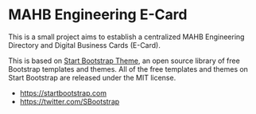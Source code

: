 # MAHB Engineering E-Card

This is a small project aims to establish a centralized MAHB Engineering Directory and Digital Business Cards (E-Card).

This is based on [Start Bootstrap Theme](https://startbootstrap.com/template-overviews/sb-admin-2/), an open source library of free Bootstrap templates and themes. All of the free templates and themes on Start Bootstrap are released under the MIT license.

-   <https://startbootstrap.com>
-   <https://twitter.com/SBootstrap>
